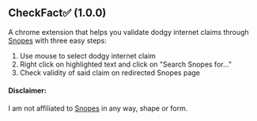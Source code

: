 ## CheckFact✅ (1.0.0)
A chrome extension that helps you validate dodgy internet claims through [Snopes](https://www.snopes.com/) with three easy steps:
1. Use mouse to select dodgy internet claim
2. Right click on highlighted text and click on "Search Snopes for..."
3. Check validity of said claim on redirected Snopes page

#### Disclaimer:
I am not affiliated to [Snopes](https://www.snopes.com/) in any way, shape or form.

